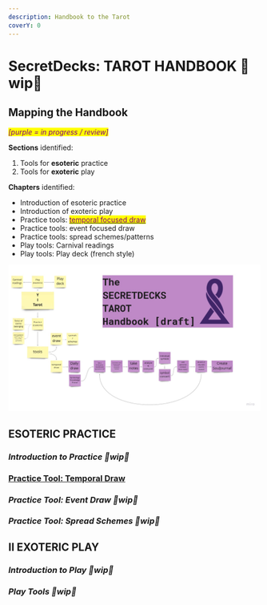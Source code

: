 ```yaml
---
description: Handbook to the Tarot
coverY: 0
---
```


# SecretDecks: TAROT HANDBOOK 🚧wip🚧

## Mapping the Handbook

_<mark style="color:purple;">\[purple = in progress / review]</mark>_

**Sections** identified:&#x20;

1. Tools for **esoteric** practice
2. Tools for **exoteric** play

**Chapters** identified:&#x20;

* Introduction of esoteric practice
* Introduction of exoteric play
* Practice tools: [<mark style="color:purple;">temporal focused draw</mark>](temporal-draws.md)<mark style="color:purple;"></mark>
* Practice tools: event focused draw
* Practice tools: spread schemes/patterns
* Play tools: Carnival readings
* Play tools: Play deck (french style)

![Current state of Handbook mapping](<../../../.gitbook/assets/SecretDecks DisCo - Workshops - WHY I TAROT.jpg>)

## ESOTERIC PRACTICE

### _Introduction to Practice 🚧wip🚧_

### [Practice Tool: Temporal Draw](temporal-draws.md)

### _Practice Tool: Event Draw 🚧wip🚧_

### _Practice Tool: Spread Schemes 🚧wip🚧_

## II EXOTERIC PLAY

### _Introduction to Play 🚧wip🚧_

### _Play Tools 🚧wip🚧_

